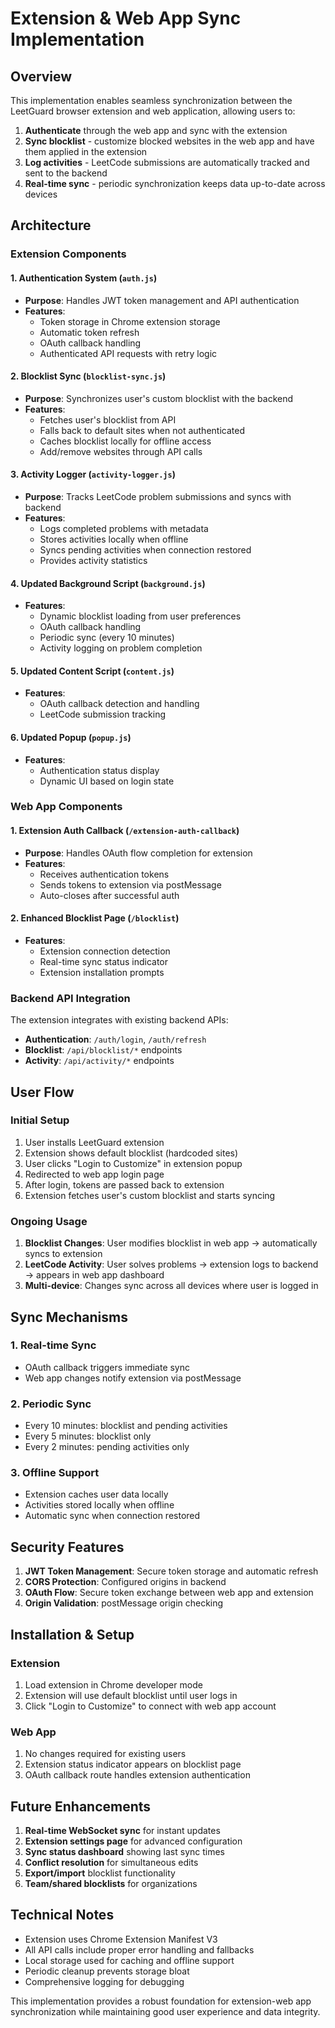 # Extension & Web App Sync Implementation

## Overview

This implementation enables seamless synchronization between the LeetGuard browser extension and web application, allowing users to:

1. **Authenticate** through the web app and sync with the extension
2. **Sync blocklist** - customize blocked websites in the web app and have them applied in the extension
3. **Log activities** - LeetCode submissions are automatically tracked and sent to the backend
4. **Real-time sync** - periodic synchronization keeps data up-to-date across devices

## Architecture

### Extension Components

#### 1. Authentication System (`auth.js`)

- **Purpose**: Handles JWT token management and API authentication
- **Features**:
  - Token storage in Chrome extension storage
  - Automatic token refresh
  - OAuth callback handling
  - Authenticated API requests with retry logic

#### 2. Blocklist Sync (`blocklist-sync.js`)

- **Purpose**: Synchronizes user's custom blocklist with the backend
- **Features**:
  - Fetches user's blocklist from API
  - Falls back to default sites when not authenticated
  - Caches blocklist locally for offline access
  - Add/remove websites through API calls

#### 3. Activity Logger (`activity-logger.js`)

- **Purpose**: Tracks LeetCode problem submissions and syncs with backend
- **Features**:
  - Logs completed problems with metadata
  - Stores activities locally when offline
  - Syncs pending activities when connection restored
  - Provides activity statistics

#### 4. Updated Background Script (`background.js`)

- **Features**:
  - Dynamic blocklist loading from user preferences
  - OAuth callback handling
  - Periodic sync (every 10 minutes)
  - Activity logging on problem completion

#### 5. Updated Content Script (`content.js`)

- **Features**:
  - OAuth callback detection and handling
  - LeetCode submission tracking

#### 6. Updated Popup (`popup.js`)

- **Features**:
  - Authentication status display
  - Dynamic UI based on login state

### Web App Components

#### 1. Extension Auth Callback (`/extension-auth-callback`)

- **Purpose**: Handles OAuth flow completion for extension
- **Features**:
  - Receives authentication tokens
  - Sends tokens to extension via postMessage
  - Auto-closes after successful auth

#### 2. Enhanced Blocklist Page (`/blocklist`)

- **Features**:
  - Extension connection detection
  - Real-time sync status indicator
  - Extension installation prompts

### Backend API Integration

The extension integrates with existing backend APIs:

- **Authentication**: `/auth/login`, `/auth/refresh`
- **Blocklist**: `/api/blocklist/*` endpoints
- **Activity**: `/api/activity/*` endpoints

## User Flow

### Initial Setup

1. User installs LeetGuard extension
2. Extension shows default blocklist (hardcoded sites)
3. User clicks "Login to Customize" in extension popup
4. Redirected to web app login page
5. After login, tokens are passed back to extension
6. Extension fetches user's custom blocklist and starts syncing

### Ongoing Usage

1. **Blocklist Changes**: User modifies blocklist in web app → automatically syncs to extension
2. **LeetCode Activity**: User solves problems → extension logs to backend → appears in web app dashboard
3. **Multi-device**: Changes sync across all devices where user is logged in

## Sync Mechanisms

### 1. Real-time Sync

- OAuth callback triggers immediate sync
- Web app changes notify extension via postMessage

### 2. Periodic Sync

- Every 10 minutes: blocklist and pending activities
- Every 5 minutes: blocklist only
- Every 2 minutes: pending activities only

### 3. Offline Support

- Extension caches user data locally
- Activities stored locally when offline
- Automatic sync when connection restored

## Security Features

1. **JWT Token Management**: Secure token storage and automatic refresh
2. **CORS Protection**: Configured origins in backend
3. **OAuth Flow**: Secure token exchange between web app and extension
4. **Origin Validation**: postMessage origin checking

## Installation & Setup

### Extension

1. Load extension in Chrome developer mode
2. Extension will use default blocklist until user logs in
3. Click "Login to Customize" to connect with web app account

### Web App

1. No changes required for existing users
2. Extension status indicator appears on blocklist page
3. OAuth callback route handles extension authentication

## Future Enhancements

1. **Real-time WebSocket sync** for instant updates
2. **Extension settings page** for advanced configuration
3. **Sync status dashboard** showing last sync times
4. **Conflict resolution** for simultaneous edits
5. **Export/import** blocklist functionality
6. **Team/shared blocklists** for organizations

## Technical Notes

- Extension uses Chrome Extension Manifest V3
- All API calls include proper error handling and fallbacks
- Local storage used for caching and offline support
- Periodic cleanup prevents storage bloat
- Comprehensive logging for debugging

This implementation provides a robust foundation for extension-web app synchronization while maintaining good user experience and data integrity.
